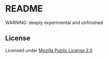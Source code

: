 # README

WARNING: deeply experimental and unfinished

## License

Licensed under [Mozilla Public License 2.0](https://www.mozilla.org/en-US/MPL/2.0/)

